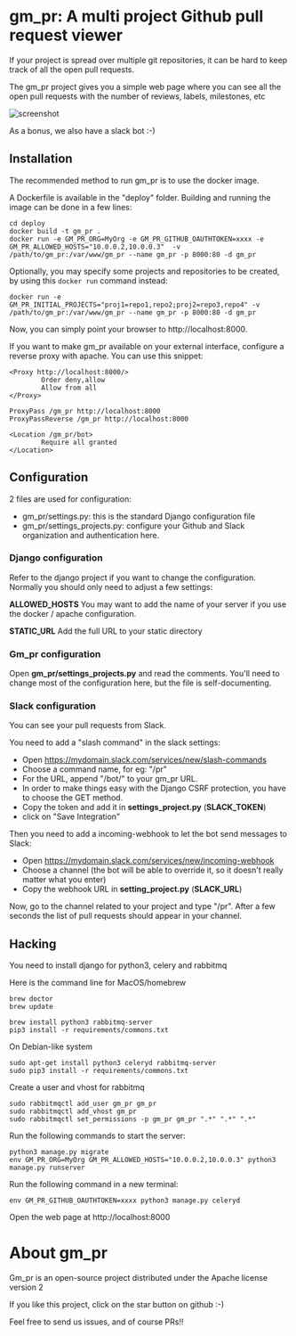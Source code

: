 # gm_pr: A multi project Github pull request viewer


If your project is spread over multiple git repositories, it can be hard to
keep track of all the open pull requests.

The gm_pr project gives you a simple web page where you can see all the open
pull requests with the number of reviews, labels, milestones, etc

![screenshot](screenshot.png)

As a bonus, we also have a slack bot :-)

## Installation

The recommended method to run gm_pr is to use the docker image.

A Dockerfile is available in the "deploy" folder. Building and running the image
can be done in a few lines:

```
cd deploy
docker build -t gm_pr .
docker run -e GM_PR_ORG=MyOrg -e GM_PR_GITHUB_OAUTHTOKEN=xxxx -e GM_PR_ALLOWED_HOSTS="10.0.0.2,10.0.0.3"  -v /path/to/gm_pr:/var/www/gm_pr --name gm_pr -p 8000:80 -d gm_pr
```

Optionally, you may specify some projects and repositories to be created,
by using this `docker run` command instead:
```
docker run -e GM_PR_INITIAL_PROJECTS="proj1=repo1,repo2;proj2=repo3,repo4" -v /path/to/gm_pr:/var/www/gm_pr --name gm_pr -p 8000:80 -d gm_pr
```

Now, you can simply point your browser to http://localhost:8000.

If you want to make gm_pr available on your external interface, configure a
reverse proxy with apache. You can use this snippet:

```
<Proxy http://localhost:8000/>
        Order deny,allow
        Allow from all
</Proxy>

ProxyPass /gm_pr http://localhost:8000
ProxyPassReverse /gm_pr http://localhost:8000

<Location /gm_pr/bot>
        Require all granted
</Location>
```

## Configuration

2 files are used for configuration:

 * gm_pr/settings.py: this is the standard Django configuration file
 * gm_pr/settings_projects.py: configure your Github and Slack organization and authentication here.

### Django configuration

Refer to the django project if you want to change the configuration.
Normally you should only need to adjust a few settings:

**ALLOWED_HOSTS** You may want to add the name of your server if you use
the docker / apache configuration.

**STATIC_URL** Add the full URL to your static directory

### Gm_pr configuration

Open **gm_pr/settings_projects.py** and read the comments. You'll need to change
most of the configuration here, but the file is self-documenting.

### Slack configuration

You can see your pull requests from Slack.

You need to add a "slash command" in the slack settings:

 * Open https://mydomain.slack.com/services/new/slash-commands
 * Choose a command name, for eg: "/pr"
 * For the URL, append "/bot/" to your gm_pr URL.
 * In order to make things easy with the Django CSRF protection, you have to
 choose the GET method.
 * Copy the token and add it in **settings_project.py** (**SLACK_TOKEN**)
 * click on "Save Integration"

Then you need to add a incoming-webhook to let the bot send messages to Slack:

 * Open https://mydomain.slack.com/services/new/incoming-webhook
 * Choose a channel (the bot will be able to override it, so it doesn't really
 matter what you enter)
 * Copy the webhook URL in **setting_project.py** (**SLACK_URL**)

Now, go to the channel related to your project and type "/pr". After a
few seconds the list of pull requests should appear in your channel.

## Hacking

You need to install django for python3, celery and rabbitmq

Here is the command line for MacOS/homebrew

```
brew doctor
brew update

brew install python3 rabbitmq-server
pip3 install -r requirements/commons.txt
```

On Debian-like system

```
sudo apt-get install python3 celeryd rabbitmq-server
sudo pip3 install -r requirements/commons.txt
```

Create a user and vhost for rabbitmq

```
sudo rabbitmqctl add_user gm_pr gm_pr
sudo rabbitmqctl add_vhost gm_pr
sudo rabbitmqctl set_permissions -p gm_pr gm_pr ".*" ".*" ".*"

```

Run the following commands to start the server:
```
python3 manage.py migrate
env GM_PR_ORG=MyOrg GM_PR_ALLOWED_HOSTS="10.0.0.2,10.0.0.3" python3 manage.py runserver
```

Run the following command in a new terminal:
```
env GM_PR_GITHUB_OAUTHTOKEN=xxxx python3 manage.py celeryd
```

Open the web page at http://localhost:8000

# About gm_pr

Gm_pr is an open-source project distributed under the Apache license
version 2

If you like this project, click on the star button on github  :-)

Feel free to send us issues, and of course PRs!!
